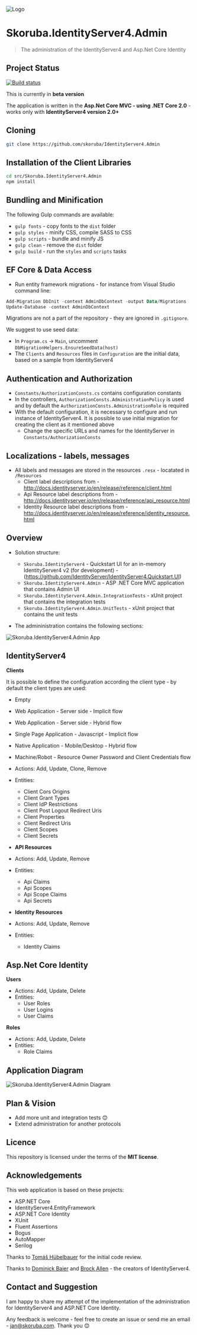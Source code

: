 ![Logo](docs/Images/Skoruba.IdentityServer4.Admin-Logo-ReadMe.png)
# Skoruba.IdentityServer4.Admin

> The administration of the IdentityServer4 and Asp.Net Core Identity

## Project Status

[![Build status](https://ci.appveyor.com/api/projects/status/5yg59bn70399hn6s/branch/master?svg=true)](https://ci.appveyor.com/project/JanSkoruba/identityserver4-admin/branch/master)

This is currently in **beta version**

The application is written in the **Asp.Net Core MVC - using .NET Core 2.0** - works only with **IdentityServer4 version 2.0+**

## Cloning

```sh
git clone https://github.com/skoruba/IdentityServer4.Admin
```

## Installation of the Client Libraries

```sh
cd src/Skoruba.IdentityServer4.Admin
npm install
```

## Bundling and Minification

The following Gulp commands are available:

- `gulp fonts` - copy fonts to the `dist` folder
- `gulp styles` - minify CSS, compile SASS to CSS
- `gulp scripts` - bundle and minify JS
- `gulp clean` - remove the `dist` folder
- `gulp build` - run the `styles` and `scripts` tasks

## EF Core & Data Access

- Run entity framework migrations - for instance from Visual Studio command line:

```powershell
Add-Migration DbInit -context AdminDbContext -output Data/Migrations
Update-Database -context AdminDbContext
```

Migrations are not a part of the repository - they are ignored in `.gitignore`.

We suggest to use seed data:

- In `Program.cs` -> `Main`, uncomment `DbMigrationHelpers.EnsureSeedData(host)`
- The `Clients` and `Resources` files in `Configuration` are the initial data, based on a sample from IdentityServer4

## Authentication and Authorization

- `Constants/AuthorizationConsts.cs` contains configuration constants
- In the controllers, `AuthorizationConsts.AdministrationPolicy` is used and by default the `AuthorizationConsts.AdministrationRole` is required
- With the default configuration, it is necessary to configure and run instance of IdentityServer4. It is possible to use initial migration for creating the client as it mentioned above
    - Change the specific URLs and names for the IdentityServer in `Constants/AuthorizationConsts`

## Localizations - labels, messages

- All labels and messages are stored in the resources `.resx` - locatated in `/Resources`
    - Client label descriptions from - http://docs.identityserver.io/en/release/reference/client.html
    - Api Resource label descriptions from - http://docs.identityserver.io/en/release/reference/api_resource.html
    - Identity Resource label descriptions from - http://docs.identityserver.io/en/release/reference/identity_resource.html

## Overview

- Solution structure:
	- `Skoruba.IdentityServer4` - Quickstart UI for an in-memory IdentityServer4 v2 (for development) - (https://github.com/IdentityServer/IdentityServer4.Quickstart.UI)
	- `Skoruba.IdentityServer4.Admin` - ASP .NET Core MVC application that contains Admin UI
	- `Skoruba.IdentityServer4.Admin.IntegrationTests` - xUnit project that contains the integration tests
	- `Skoruba.IdentityServer4.Admin.UnitTests` - xUnit project that contains the unit tests

- The admininistration contains the following sections:

![Skoruba.IdentityServer4.Admin App](docs/Images/Skoruba.IdentityServer4.Admin-Solution.png)

## IdentityServer4
    
**Clients**

It is possible to define the configuration according the client type - by default the client types are used:

- Empty
- Web Application - Server side - Implicit flow
- Web Application - Server side - Hybrid flow
- Single Page Application - Javascript - Implicit flow
- Native Application - Mobile/Desktop - Hybrid flow
- Machine/Robot - Resource Owner Password and Client Credentials flow

- Actions: Add, Update, Clone, Remove
- Entities:
    - Client Cors Origins
    - Client Grant Types
    - Client IdP Restrictions
    - Client Post Logout Redirect Uris
    - Client Properties
    - Client Redirect Uris
    - Client Scopes
    - Client Secrets

- **API Resources**

- Actions: Add, Update, Remove
- Entities: 
    - Api Claims
    - Api Scopes
    - Api Scope Claims
    - Api Secrets

- **Identity Resources**

- Actions: Add, Update, Remove
- Entities:
    - Identity Claims

## Asp.Net Core Identity

**Users**

- Actions: Add, Update, Delete
- Entities:
    - User Roles
    - User Logins
    - User Claims

**Roles**

- Actions: Add, Update, Delete
- Entities:
    - Role Claims

## Application Diagram

![Skoruba.IdentityServer4.Admin Diagram](docs/Images/Skoruba.IdentityServer4.Admin-App-Diagram.png)

## Plan & Vision

- Add more unit and integration tests :blush:
- Extend administration for another protocols

## Licence

This repository is licensed under the terms of the **MIT license**.

## Acknowledgements

This web application is based on these projects:

- ASP.NET Core
- IdentityServer4.EntityFramework
- ASP.NET Core Identity
- XUnit
- Fluent Assertions
- Bogus
- AutoMapper
- Serilog

Thanks to [Tomáš Hübelbauer](https://github.com/TomasHubelbauer) for the initial code review.

Thanks to [Dominick Baier](https://github.com/leastprivilege) and [Brock Allen](https://github.com/brockallen) - the creators of IdentityServer4.

## Contact and Suggestion

I am happy to share my attempt of the implementation of the administration for IdentityServer4 and ASP.NET Core Identity.

Any feedback is welcome - feel free to create an issue or send me an email - [jan@skoruba.com](mailto:jan@skoruba.com). Thank you :blush:
